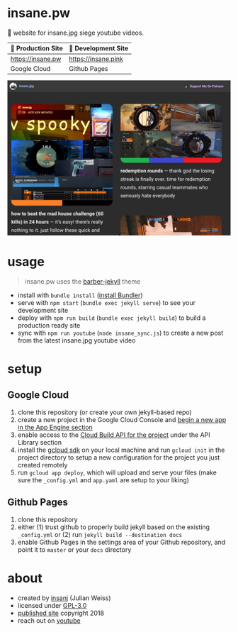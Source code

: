 # insane.pw

🎳 website for insane.jpg siege youtube videos. 

| 🚀 Production Site  | 👾 Development Site |
| ------------- | ------------- |
| https://insane.pw  | https://insane.pink  |
| Google Cloud  | Github Pages |

![](assets/images/screenshot.jpg)

# usage

> insane.pw uses the [barber-jekyll](https://github.com/samesies/barber-jekyll#installation) theme

- install with `bundle install` ([install Bundler](https://bundler.io/)) 
- serve with `npm start` (`bundle exec jekyll serve`) to see your development site
- deploy with `npm run build` (`bundle exec jekyll build`) to build a production ready site
- sync with `npm run youtube` (`node insane_sync.js`) to create a new post from the latest insane.jpg youtube video

# setup

## Google Cloud

1. clone this repository (or create your own jekyll-based repo)
2. create a new project in the Google Cloud Console and [begin a new app in the App Engine section](https://console.cloud.google.com/appengine/start)
3. enable access to the [Cloud Build API for the project](https://console.developers.google.com/apis/library/cloudbuild.googleapis.com) under the API Library section 
4. install the [gcloud sdk](https://cloud.google.com/sdk/?hl=en_US) on your local machine and run `gcloud init` in the project directory to setup a new configuration for the project you just created remotely
5. run `gcloud app deploy`, which will upload and serve your files (make sure the `_config.yml` and `app.yaml` are setup to your liking)


## Github Pages

1. clone this repository
2. either (1) trust github to properly build jekyll based on the existing `_config.yml` or (2) run `jekyll build --destination docs`
3. enable Github Pages in the settings area of your Github repository, and point it to `master` or your `docs` directory

# about

- created by [insanj](https://github.com/insanj) (Julian Weiss) 
- licensed under [GPL-3.0](LICENSE)
- [published site](https://insane.pw) copyright 2018
- reach out on [youtube](https://youtube.com/insanj)
